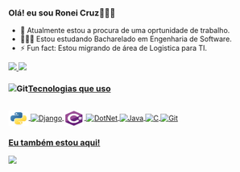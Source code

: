 ### Olá! eu sou Ronei Cruz🖖🏾😁

- 🔭 Atualmente estou a procura de uma oprtunidade de trabalho.
- 👨🏾‍🎓 Estou estudando Bacharelado em Engenharia de Software.
- ⚡ Fun fact: Estou migrando de área de Logistica para TI.


<div>
  <a href="https://github.com/ronei-cruz">
  <img height="180em" src="https://github-readme-stats.vercel.app/api?username=ronei-cruz&show_icons=true&theme=merko&include_all_commits=true&count_private=true"/>
  <img height="180em" src="https://github-readme-stats.vercel.app/api/top-langs/?username=ronei-cruz&layout=compact&langs_count=7&theme=merko"/>
</div>
  <h3><img align="left" alt="Git" height="30" src=https://user-images.githubusercontent.com/85746701/148583281-4b7d6ca3-427a-48da-bf41-50b53be9a62c.png>Tecnologias que uso</h3>
<div style="display: inline_block"><br>
  <img align="center" alt="Python" height="30" width="40" src="https://raw.githubusercontent.com/devicons/devicon/master/icons/python/python-original.svg">
  <img align="center" alt="Django" height="30" width="40" src="https://cdn.jsdelivr.net/gh/devicons/devicon/icons/django/django-plain.svg">
  <img align="center" alt="Csharp" height="30" width="40" src="https://raw.githubusercontent.com/devicons/devicon/master/icons/csharp/csharp-original.svg">
  <img align="center" alt="DotNet" height="30" width="40" src="https://cdn.jsdelivr.net/gh/devicons/devicon/icons/dotnetcore/dotnetcore-original.svg">
  <img align="center" alt="Java" height="30" widht="40" src="https://cdn.jsdelivr.net/gh/devicons/devicon/icons/java/java-original.svg">
  <img align="center" alt="C" height="30" widht="40" src="https://cdn.jsdelivr.net/gh/devicons/devicon/icons/c/c-original.svg">
  <img align="center" alt="Git" height="30" widht="40" src="https://cdn.jsdelivr.net/gh/devicons/devicon/icons/git/git-original.svg">
</div>
  <h3>Eu também estou aqui!</h3>
<div>
  <a href="https://www.linkedin.com/in/ronei-cruz-a4370b88/" target="_blank"><img src="https://img.shields.io/badge/LinkedIn-0077B5?style=for-the-badge&logo=linkedin&logoColor=white"/></a>
</div>
